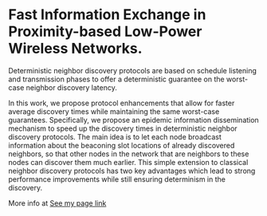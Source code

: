 # Fast Information Exchange in Proximity-based  Low-Power Wireless Networks. 
Deterministic neighbor discovery protocols are based on schedule listening and transmission phases to offer a deterministic guarantee on the worst-case neighbor discovery latency.

In this work, we propose protocol enhancements that allow for faster average discovery times while maintaining the same worst-case guarantees. Specifically, we propose an epidemic information dissemination mechanism to speed up the discovery times in deterministic neighbor discovery protocols. The main idea is to let each node broadcast information about the beaconing slot locations of already discovered neighbors, so that other nodes in the network that are neighbors to these nodes can discover them much earlier. This simple extension to classical neighbor discovery protocols has two key advantages which lead to strong performance improvements while still ensuring determinism in the discovery.

More info at [See my page link](#https://people.kth.se/~gonga/deterministic.html)
